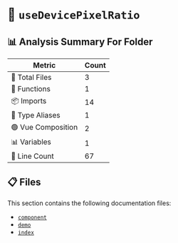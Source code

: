 # 📁 `useDevicePixelRatio`

## 📊 Analysis Summary For Folder

| Metric | Count |
|--------|-------|
| 📁 Total Files | 3 |
| 🔧 Functions | 1 |
| 📦 Imports | 14 |
| 📑 Type Aliases | 1 |
| 🟢 Vue Composition | 2 |
| 📊 Variables | 1 |
| 🔢 Line Count | 67 |


## 📋 Files

This section contains the following documentation files:

- [`component`](./component.md)
- [`demo`](./demo.md)
- [`index`](./index.md)
